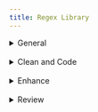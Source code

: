 ```yaml
---
title: Regex Library
---
```

<details close>

<summary>General</summary>

* **extract text:** in the Find window, choose <mark>'Extract'</mark> to pull contents from a file or project<br>F: <code><body(?msi)(.*?)</body></code>
* **extract classes:** choose <mark>'Extract'</mark> to pull classes from a file or project<br>F: <code>\sclass="\[^"]+"</code>
* **remove divs:** Find divs and replace with only the div content<br>F: <code><div(?: class="\[^"]+")?>((?:.|\s)*?)</div></code><br>R: <code>\1</code>

</details>

<br>

<details close>

<summary>Clean and Code</summary><blockquote>

<br>

<details close>

<summary>Languages, Apparatus and Symbols</summary>

* **lang-hbo**: Find instances of Hebrew<br>F: (`([ְֱֲֳִֵֶַָֹֺֻּֽ֑֖֛֢֣֤֥֦֧֪֚֭֮֒֓֔֕֗֘֙֜֝֞֟֠֡֨֩֫֬֯־ֿ׀ׁׂ׃ׅׄ׆ׇאבגדהוזחטיךכלםמןנסעףפץצקרשתװױײ׳״]+-? ?)+)`
* **lang-grc: **Find instances of Greek<br>F: `((?:[\x{0300}-\x{036F}\x{0370}-\x{03FF}\x{1F00}-\x{1FFF}\x{20D0}-\x{20FF}\x{FE20}-\x{FE2F}]+[,. ]*)+)`
* **lang-grc (2)**: Find instances of Greek<br>F: `([\p{Greek}][\p{Greek} ́¨ˆ̂˘̆̑̃ˋ̔̓ ͂.,’“;]+\b)`
* **apparatus symbols**: Find apparatus symbols.<br>F: `([ℵ]|&#x(?:2135;|E(?:00[021];|5(?:0[45E6FA];|1[034679];))))`
* **check lang**: Find special `lang` characters<br>F: `<span class="([^"]+)">([^A-Z][^<]*[āåâêëėèēîīôöòōûüū][^<]*)</span>`
* **extract lang**: Choose <mark>'Extract'</mark> to create a list of italicized words. Use this list to look for untagged lang or translit<br>F: `<span class="(italic|i)">([^<]*)</span>`
* **ampersands**: replace ampersands<br>F: `([a-z]+\s*)&(\s*[a-z]+)`<br>R: `\1\&#38;\2`
* **unsafe chars: **find characters that are unsafe to use within HTML attribute values<br>F: `[a-z-]+="[^"]*?[\x{0000}-\x{0009}\x{000b}\x{000c}\x{000e}-\x{001f}\x{007f}-\x{009f}\x{00ad}\x{0600}-\x{0604}\x{070f}\x{17b4}\x{17b5}\x{200c}-\x{200f}\x{2028}-\x{202f}\x{2060}-\x{206f}\x{feff}\x{fff0}-\x{ffff}]+?[^"]*"`

</details>

<details close>

<summary>Page Breaks and Paragraphs</summary>

* **pagebreak breaking words**: Find pagebreaks that are in between words.<br>F: `([a-z]+)-\s*(<span epub:type="pagebreak" id="[^"]*" title="[^"]*"></span>)`<br>R: `\2 \1`
  > Example find: 
  >
  > `left-<span epub:type="pagebreak" id="page1" title="1"></span>hand`
* **pagebreak with no space**: Find page breaks that have no space on either side.<br>F: `(\w+<span epub:type="pagebreak" id="[^"]*" title="[^"]*"></span>)(\w+)`<br>R: `\1 \2`
  > Example find: 
  >
  > `I<span epub:type="pagebreak" id="page1" title="1"></span>have`
* **pagebreak begin line space**: Find a pagebreak that has a space at the beginning of a line<br>F: `(<[^>]*><span epub:type="pagebreak"[^>]*></span>)\s`<br>R: `\1`
  > Example find: 
  >
  > `<p><span epub:type="pagebreak" id="page1" title="1"></span> All`
* **find broken paragraphs (1)**: Find potential broken paragraphs<br>F: `([^\.|!|”|?|"|>|)|:])</p>\s*<p[^>]*>\s*(<span epub:type="pagebreak" id="page.+?" title="[^>]*></span>)`<br>R: `\1 \2`
* **find broken paragraphs (2)**: Find potential broken paragraphs. <mark>Case sensitive</mark><br>F: `<p([^>]*)>\s*(<span epub:type="pagebreak" id="page.+?" title="[^>]*></span>)([a-z]+)`

</details>

<details close>

<summary>Scriptext</summary>

* **scriptext finder (1)**: Find blockquotes that have data-ref tags in them. (<mark>Use _after_ running Percival</mark>)<br>F: `<blockquote>(\s*(<p[^>]*>.*?</p>\s*)*<p[^>]*>.*?(<a data-ref="[^"]*">[^<]*</a>.*?</p>\s*</blockquote>))`<br>R: `<blockquote class="scriptext">\1`
* **scriptext finder (2)**: Find blockquotes that have a data-ref before it. (<mark>Use _after_ running Percival</mark>)<br>F: `(<a data-ref="[^"]*">([^<]*)</a>(:|.)</p>\s*)<blockquote>`<br>R: `\1<blockquote class="scriptext">`

</details>

<details close>

<summary>Spacing</summary>

* **no space between words**: Find and replace words with no space in between<br>F: `(<span class="(?!label)[^"]*">[^<]*</span>)(\w)`<br>R: `\1 \2`
  > Example find: 
  >
  > `A <span class="i">100 foot</span>drop`
* **no space between spans**: Find and replace span tags with no space in between(<mark>Check before using _span combine_</mark>)<br>F: `(<span class="(?!label)[^"]*">[^<]*</span>)(<span class="(?!label)[^"]*">\w+[^<]*</span>)`<br>R: `\1 \2`
  > Example find: 
  >
  > `A <span class="i">100 foot</span><span class="i">drop</span>`
* **no space open parens**: Find and replace an opening parenthesis with no space before<br>F: `(\w</span>)(\()`<br>R: `\1 \2`
  > Example find: 
  >
  > `<span class="i">100 foot drop</span>(30 meters).`
* **begin span spacing**: Find spans lacking a space before<br> F: `([a-z]+)(<span)`<br>R: `\1 \2`
  > Example find: 
  >
  > `A<span class="i">100 foot drop</span>`
* **space after first tag**: Find and replace opening tags with a space after<br>F: `<([^>])> (.*?)`<br>R: `<\1>\2`
  > Example find: 
  >
  > `<p> A <span class="i">100 foot drop</span>`
* **space before last tag**: Find and replace closing tags with a space before<br>F: `</(p|td|h1|h2|h3)>`<br>R: `</\1>`
  > Example find: 
  >
  > `drop. </p>`
* **dash spacing**: Find dashes with potential spacing issues<br>F: `(\s[^>/= ]*\s[-–][^</= ]*\s|\s[^>/= ]*[-–]\s[^</= ]*\s)`
* **space after comma**: Find a comma with no space after<br>F: `,([^"’”'<0-9 —\)]+)<br>R: , \1`

</details>

<details close>

<summary>Spans</summary>

* **span combine (1)**: In this Regex Library navigate to _Clean and Code > Spacing > **no space between spans**_ and check before running span combine. Find and replace to combine the content of spans with the same class<br>F: `<span class="([^"]*)">([^<]*)</span>(\s*)<span class="\1">([^<]*)</span>`<br>R: `<span class="\1">\2\3\4</span>`
* **span combine (2)**: Find and replace spans that can be combined into a single class<br>F: `<span class="([^"]*)"><span class="([^"]*)">([^<]*)</span></span>`<br>R: `<span class="\1 \2">\3</span>`
* **remove spans from headings**: Find spans in headings that are potentially not needed<br>F: `(<h\d[^>]*>.*?)<span(\s*class="(?!label)[^"]*")*>([^<]*)</span>(.*?</h\d>)`<br>R: `\1\3\4`
  > Example find: 
  >
  > `<h1><span class="i">Foreword</span></h1>`
  >
  > `<h2>The <span class="i">Rock-Star</span> Complex</h2>`
* **remove space within spans**: Find spans with a space inside<br>F: `<span class="([^"]+)"> ([^<]+)</span>`<br>R: `<span class="\1">\2</span>` (include the space _before_ the span)<br><br>F: `<span class="([^"]+)">([^<]+) </span>`<br>R: `<span class="\1">\2</span>` (include the space _after_ the span)
* **move non-english chars in span**: Find and replace the class of a span containing non-english characters<br>F: `<span class="(italic|i)">([^a-zA-Z0-9\s]+)</span>`<br>R: `<span class="\1">\2</span>`
* **remove unnecessary span**: Find spans around punctuation and replace without the span<br>F: `<span class="[^"]*">(‘|“|’|”|\.|\)|\(|\?|!|,)+</span>`<br>R: `\1`
  > Example find: 
  >
  > `<span class="i">(</span>`
  >
  > `<span class="b">.</span>`
* **repeating spans**: Find and replace adjacent spans that repeat<br>F: `<span class="([^\n<>]+)">([^\n<>]+)</span><span class="\1">`<br>R: `<span class="\1">\2`

</details></blockquote>

</details>

<br>

<details close>

<summary>Enhance</summary><blockquote>

<details close>

<summary>Abbreviations</summary>

* **tables to ABBR 1**: convert tables to abbreviation lists<br>F: `<tr>\s*<td>(.*?)</td>\s*<td>(.*?)</td>\s*</tr>`<br>R: `<dt epub:type="glossterm"><dfn>\1</dfn></dt><dd epub:type="glossdef">\2</dd>`
* **tables to ABBR 2**: after running tables to ABBR 1 use this regex to format the lists new lines<br>F: `<dfn>(.*?)</dfn></dt><dd epub:type="glossdef">(.*?)</dd>`<br>R: `\n            <dfn>\1</dfn>\n          </dt>\n          <dd epub:type="glossdef">\2</dd>`

</details>

<details close>

<summary>Footnotes</summary>

* **footnote references: **for footnotes _not_ in `backmatter` use this find and replace to format footnote refs in each file. Adjust the find to match source file markup, if necessary, and edit the replace to ensure unique IDs. After replacing in BBEdit use _Markup > Update > Document_ to change `#FILENAME#` to document filename<br>F: `<p>(\d)\. (.*?)</p>`<br>R: `<div epub:type="footnote" id="\1">\n          <p><sup><a href="#FILENAME##backlink-\1">\1</a></sup>\&#160;<span class="note">\2</span></p>\n        </div>`
* **footnote indicators: **for footnotes _not_ in `backmatter` use this find and replace to format footnote indicators in each file. Adjust the find to match source file markup, if necessary, and edit the replace to ensure unique IDs. After replacing in BBEdit use _Markup > Update > Document_ to change `#FILENAME#` to document filename<br>F: `<sup>(\d+)</sup>`<br>R: `<sup class="fn" id="backlink-intro-\1"><a epub:type="noteref" href="#FILENAME##intro-\1">[\1]</a></sup>`
* **unique footnote reference id**: use filename to make footnote reference id unique<br>F: `<sup class="fn" id="note-backlink-(\d+)"><a epub:type="noteref" href="([^#]+)_([^#]*?).xhtml#note-(\d+)">\[(\d+)\]</a></sup>`<br>R: `<sup class="fn" id="note-backlink-\3-\1"><a epub:type="noteref" href="\2_\3.xhtml#note-\3-\4">[\5]</a></sup>`
* **unique footnote indicator id**: use filename to make footnote id unique<br>F: `<div id="note-(\d+)" epub:type="footnote">\s*<p><sup><a href="([^#]+)_([^#]*?)\.xhtml#note-backlink-(\d+)">`<br>R: `<div id="note-\3-\1" epub:type="footnote"><p><sup><a href="\2_\3.xhtml#note-backlink-\3-\4">`
* **remove Ibids: **make sure footnotes are formatted correctly according to the style guide and then use to replace Ibids<br>F: `(<p class="[^"]*"><sup>(\d+)</sup>(.*?<span class="i">.*?</span>).*?</p>\s*<p class="[^"]*"><sup>\d+</sup>)Ibid\.(,.*?)*</p>`<br>R: `\1\3\4</p>`

</details>

<details close>

<summary>Index</summary>

* **move pagebreaks up top**: find pagebreaks in a file and move them before the h1. (<mark>Run multiple times until there are no new finds</mark>)<br>F: `(<h1[^>]*>.*?</h1>(?msi)(.*?))(<span epub:type="pagebreak"[^>]*></span>)`<br>R: `\3\1`

</details>

<details close>

<summary>Links</summary>

* **add `target="_blank"` to links**: Add `target="_blank"` attribute to existing external links<br>F: `<a href="http([^"]+)"><br>R: <a href="http\1" target="_blank" rel="noopener">`<br>R: `<a href="http\1" target="_blank" rel="noopener">`
* **URLs**: Add links to URLs (Does not capture every instance)<br>F: `\shttp(.+?)([;|\.|,|\)][\s|<])`<br>R: `\s<a href="http\1" target="_blank" rel="noopener">http\1</a>\2\3`
* **tag hyperlinks:** find and replace to tag hyperlinks<br>F: `<a (?:class="[^"]*"\s*)*href="((?:mail[^"]*)|(?:http[^"]*))">([^<]*)</a>`<br>R: `<a href="\1" target="_blank" rel="noopener">\2</a>`
* **link chapters**: Find potential instances where chapters can be linked. Adjust the word `first` to `second` and the number `1` to `2` etc., to find all chapters<br>F: `(first chap(\.|ters?)|chap(s?\.|ters?) 1)(?!\d)`
* **link parts**: Find potential instances where parts can be linked. Adjust the word `first` to `second` and the number `1` to `2` etc., to find all parts<br>F: `(first part|parts? 1)(?!\d)`

</details>

<details close>

<summary>Percival</summary>

* **percival parsing**: add parsing tags before headings containing scripture. Replace `Gen` with Bible book needed<br>F: `^(\s+)<(h\d)>(.*?)(\d+):(.*?)</\2>`<br>R: `\1<span data-parsing="Gen.\4"></span>\n\1<\2>\3\4:\5</\2>`

</details>

<details close>

<summary>Commentary Markup</summary>

* **headings `data-context`**: add `data-context` tags before headings. Adjust `h3` to capture desired heading<br>F: `^(\s+)<(h3)>(.*?<a data-ref="(.*?)">.*?</a>.*?)</\2>`<br>R: `\1<hr data-context="\4" />\n\1<\2>\3</\2>`

</details></blockquote>

</details>

<br>

<details close>

<summary>Review</summary>

* **remove pagebreaks from headings: **find and replace to move pagebreaks out of headings<br>F: `(<h\d>.*?)(<span epub:type="pagebreak[^>]*></span>)`<br>R: `\2\1`
  > Example find: 
  >
  > `<h1><span epub:type=”pagebreak” id=”page1” title=”1”></span>Chapter 1</h1>`
* **remove space before footnote**: find and replace extra space before a footnote indicator<br>F: `\s<sup class="fn"`<br>R: `<sup class="fn"`
* **special chars spacing: **find special characters with extra spacing on either side of it<br>F: `\s+(\{|\$|\&|\,|\:|\;|\?|\@|\#|\||\'|\<|\>|\-|\^|\*|\(|\)|\%|\!|\]|\"|”|“)\s+`<br>R: `\2 \1`
  > Example finds: 
  >
  > `(`
  >
  > `:`
  >
  > `$`
* **special chars spans: **review special characters in spans and replace the character without the span<br>F: `<span[^>]>({|$|&|,|:|;|?|@|#|||'|.|-|^||(|)|%|!|]|"|”|“|—)+</span>`<br>R: `\1`
  > Example finds: 
  >
  > `<span class="i">)</span>`
  >
  > `<span class="b">.</span>`
* **non-english chars spans: **review non-english characters in spans that could be tagged as `lang`<br>F: `<span class="i(?:talic)?">([^a-zA-Z0-9\s]+)</span>`
* **missed verses: **Find digits with a colon in between and no tag that could potentially be missed scripture verses<br>F: `(?<!</abbr>|</span>)(?<!'>|[a-z]|\d|\.)(?:\(| )\d+:\d{1,2}(?!</a)`
  > Example finds: 
  >
  > `106:9`
  >
  > `10:10`

</details>
